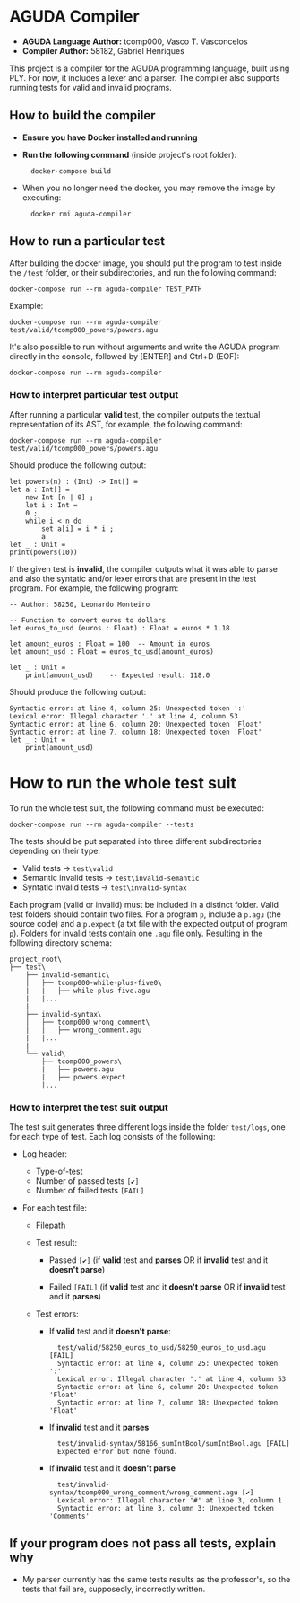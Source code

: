 # AGUDA Compiler

- **AGUDA Language Author:** tcomp000, Vasco T. Vasconcelos
- **Compiler Author:** 58182, Gabriel Henriques

This project is a compiler for the AGUDA programming language, built using PLY. For now, it includes a lexer and a parser. The compiler also supports running tests for valid and invalid programs.

## How to build the compiler
- **Ensure you have Docker installed and running**
- **Run the following command** (inside project's root folder):

        docker-compose build

- When you no longer need the docker, you may remove the image by executing:

        docker rmi aguda-compiler

## How to run a particular test
After building the docker image, you should put the program to test inside the `/test` folder, or their subdirectories, and run the following command:

    docker-compose run --rm aguda-compiler TEST_PATH

Example:

    docker-compose run --rm aguda-compiler test/valid/tcomp000_powers/powers.agu

It's also possible to run without arguments and write the AGUDA program directly in the console, followed by [ENTER] and Ctrl+D (EOF):

    docker-compose run --rm aguda-compiler

### How to interpret particular test output
After running a particular **valid** test, the compiler outputs the textual representation of its AST, for example, the following command:

    docker-compose run --rm aguda-compiler test/valid/tcomp000_powers/powers.agu

Should produce the following output:

    let powers(n) : (Int) -> Int[] =
    let a : Int[] =
        new Int [n | 0] ;
        let i : Int =
        0 ;
        while i < n do
            set a[i] = i * i ;
            a
    let _ : Unit =
    print(powers(10))

If the given test is **invalid**, the compiler outputs what it was able to parse and also the syntatic and/or lexer errors that are present in the test program. For example, the following program:

    -- Author: 58250, Leonardo Monteiro

    -- Function to convert euros to dollars
    let euros_to_usd (euros : Float) : Float = euros * 1.18

    let amount_euros : Float = 100  -- Amount in euros
    let amount_usd : Float = euros_to_usd(amount_euros)

    let _ : Unit = 
        print(amount_usd)    -- Expected result: 118.0 


Should produce the following output:

    Syntactic error: at line 4, column 25: Unexpected token ':'
    Lexical error: Illegal character '.' at line 4, column 53
    Syntactic error: at line 6, column 20: Unexpected token 'Float'
    Syntactic error: at line 7, column 18: Unexpected token 'Float'
    let _ : Unit =
        print(amount_usd)

# How to run the whole test suit

To run the whole test suit, the following command must be executed:

    docker-compose run --rm aguda-compiler --tests 

The tests should be put separated into three different subdirectories depending on their type:
- Valid tests -> `test\valid`
- Semantic invalid tests -> `test\invalid-semantic`
- Syntatic invalid tests -> `test\invalid-syntax`

Each program (valid or invalid) must be included in a distinct folder. Valid test folders should contain two files. For a program `p`, include a `p.agu` (the source code) and a `p.expect` (a txt file with the expected output of program `p`). Folders for invalid tests contain one `.agu` file only. Resulting in the following directory schema:

    project_root\
    ├── test\
        ├── invalid-semantic\
        │   ├── tcomp000-while-plus-five0\
        |   |   ├── while-plus-five.agu
        |   |...
        |
        ├── invalid-syntax\
        │   ├── tcomp000_wrong_comment\
        |   |   ├── wrong_comment.agu
        |   |...
        |
        └── valid\
            ├── tcomp000_powers\
            |   ├── powers.agu
            |   ├── powers.expect
            |...

### How to interpret the test suit output

The test suit generates three different logs inside the folder `test/logs`, one for each type of test. Each log consists of the following:
- Log header:
    
    - Type-of-test
    - Number of passed tests `[✔]`
    - Number of failed tests `[FAIL]`

- For each test file:

    - Filepath
    - Test result: 
        
        - Passed `[✔]` (if **valid** test and **parses** OR if **invalid** test and it **doesn't parse**)

        - Failed `[FAIL]` (if **valid** test and it **doesn't parse** OR if **invalid** test and it **parses**)
    - Test errors:

        - If **valid** test and it **doesn't parse**:

                test/valid/58250_euros_to_usd/58250_euros_to_usd.agu [FAIL]
                Syntactic error: at line 4, column 25: Unexpected token ':'
                Lexical error: Illegal character '.' at line 4, column 53
                Syntactic error: at line 6, column 20: Unexpected token 'Float'
                Syntactic error: at line 7, column 18: Unexpected token 'Float'

        - If **invalid** test and it **parses**

                test/invalid-syntax/58166_sumIntBool/sumIntBool.agu [FAIL]
                Expected error but none found.

        - If **invalid** test and it **doesn't parse**

                test/invalid-syntax/tcomp000_wrong_comment/wrong_comment.agu [✔]
                Lexical error: Illegal character '#' at line 3, column 1
                Syntactic error: at line 3, column 3: Unexpected token 'Comments'

## If your program does not pass all tests, explain why

- My parser currently has the same tests results as the professor's, so the tests that fail are, supposedly, incorrectly written.